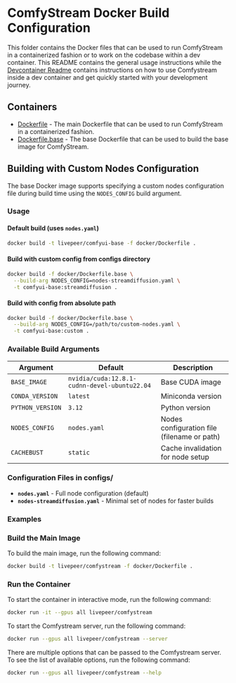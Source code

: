 # ComfyStream Docker Build Configuration

This folder contains the Docker files that can be used to run ComfyStream in a containerized fashion or to work on the codebase within a dev container. This README contains the general usage instructions while the [Devcontainer Readme](../.devcontainer/README.md) contains instructions on how to use Comfystream inside a dev container and get quickly started with your development journey.

## Containers

- [Dockerfile](Dockerfile) - The main Dockerfile that can be used to run ComfyStream in a containerized fashion.
- [Dockerfile.base](Dockerfile.base) - The base Dockerfile that can be used to build the base image for ComfyStream.

## Building with Custom Nodes Configuration

The base Docker image supports specifying a custom nodes configuration file during build time using the `NODES_CONFIG` build argument.

### Usage

#### Default build (uses `nodes.yaml`)
```bash
docker build -t livepeer/comfyui-base -f docker/Dockerfile .
```

#### Build with custom config from configs directory
```bash
docker build -f docker/Dockerfile.base \
  --build-arg NODES_CONFIG=nodes-streamdiffusion.yaml \
  -t comfyui-base:streamdiffusion .
```

#### Build with config from absolute path
```bash
docker build -f docker/Dockerfile.base \
  --build-arg NODES_CONFIG=/path/to/custom-nodes.yaml \
  -t comfyui-base:custom .
```

### Available Build Arguments

| Argument | Default | Description |
|----------|---------|-------------|
| `BASE_IMAGE` | `nvidia/cuda:12.8.1-cudnn-devel-ubuntu22.04` | Base CUDA image |
| `CONDA_VERSION` | `latest` | Miniconda version |
| `PYTHON_VERSION` | `3.12` | Python version |
| `NODES_CONFIG` | `nodes.yaml` | Nodes configuration file (filename or path) |
| `CACHEBUST` | `static` | Cache invalidation for node setup |

### Configuration Files in configs/

- **`nodes.yaml`** - Full node configuration (default)
- **`nodes-streamdiffusion.yaml`** - Minimal set of nodes for faster builds

### Examples

### Build the Main Image

To build the main image, run the following command:

```bash
docker build -t livepeer/comfystream -f docker/Dockerfile .
```

### Run the Container

To start the container in interactive mode, run the following command:

```bash
docker run -it --gpus all livepeer/comfystream
```

To start the Comfystream server, run the following command:

```bash
docker run --gpus all livepeer/comfystream --server
```

There are multiple options that can be passed to the Comfystream server. To see the list of available options, run the following command:

```bash
docker run --gpus all livepeer/comfystream --help
```

